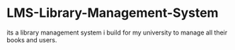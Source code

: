 # LMS-Library-Management-System
its a library management system i build for my university to manage all their books and users.
